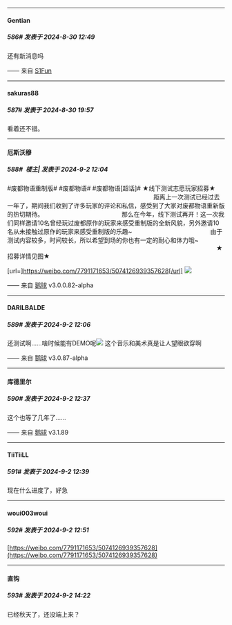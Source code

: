 ﻿
*****

####  Gentian  
##### 586#       发表于 2024-8-30 12:49

还有新消息吗

—— 来自 [S1Fun](https://s1fun.koalcat.com)


*****

####  sakuras88  
##### 587#       发表于 2024-8-30 19:57

看着还不错。


*****

####  厄斯沃穆  
##### 588#         楼主| 发表于 2024-9-2 12:04

#废都物语重制版# #废都物语# #废都物语[超话]# 
★线下测试志愿玩家招募★                                              
                                            
距离上一次测试已经过去一年了，期间我们收到了许多玩家的评论和私信，感受到了大家对废都物语重新版的热切期待。                                              
那么在今年，线下测试再开！这一次我们同样邀请10名曾经玩过废都原作的玩家来感受重制版的全新风貌，另外邀请10名从未接触过原作的玩家来感受重制版的乐趣~                                              
由于测试内容较多，时间较长，所以希望到场的你也有一定的耐心和体力哦~                                              
                                                                                           
★招募详情见图★

[url=]https://weibo.com/7791171653/5074126939357628[/url]
<img src="https://p.sda1.dev/19/dcef65c578e62d9348196ad6e8af56b4/image.jpg" referrerpolicy="no-referrer">

—— 来自 [鹅球](https://www.pgyer.com/xfPejhuq) v3.0.0.82-alpha

*****

####  DARILBALDE  
##### 589#       发表于 2024-9-2 12:06

还测试啊……啥时候能有DEMO呢<img src="https://static.saraba1st.com/image/smiley/face2017/018.png" referrerpolicy="no-referrer">
这个音乐和美术真是让人望眼欲穿啊

—— 来自 [鹅球](https://www.pgyer.com/xfPejhuq) v3.0.87-alpha


*****

####  库德里尔  
##### 590#       发表于 2024-9-2 12:37

这个也等了几年了……

—— 来自 [鹅球](https://www.pgyer.com/GcUxKd4w) v3.1.89

*****

####  TiiTiiLL  
##### 591#       发表于 2024-9-2 12:39

现在什么进度了，好急


*****

####  woui003woui  
##### 592#       发表于 2024-9-2 12:51

[https://weibo.com/7791171653/5074126939357628](https://weibo.com/7791171653/5074126939357628)


*****

####  直钩  
##### 593#       发表于 2024-9-2 14:22

已经秋天了，还没端上来？

